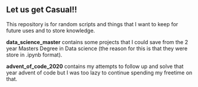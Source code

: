 ## Let us get Casual!!
This repository is for random scripts and things that I want to keep for future uses and to store knowledge.

**data_science_master** contains some projects that I could save from the 2 year Masters Degree in Data science (the reason for this is that they were store in .ipynb format).

**advent_of_code_2020** contains my attempts to follow up and solve that year advent of code but I was too lazy to continue
spending my freetime on that.